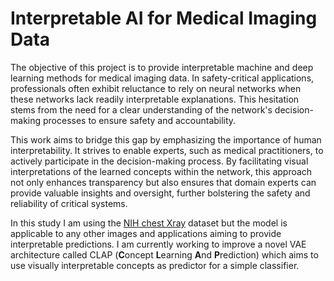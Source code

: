 # Interpretable AI for Medical Imaging Data

The objective of this project is to provide interpretable machine and deep learning methods for medical imaging data. In safety-critical applications, professionals often exhibit reluctance to rely on neural networks when these networks lack readily interpretable explanations. This hesitation stems from the need for a clear understanding of the network's decision-making processes to ensure safety and accountability.

This work aims to bridge this gap by emphasizing the importance of human interpretability. It strives to enable experts, such as medical practitioners, to actively participate in the decision-making process. By facilitating visual interpretations of the learned concepts within the network, this approach not only enhances transparency but also ensures that domain experts can provide valuable insights and oversight, further bolstering the safety and reliability of critical systems.

In this study I am using the [NIH chest Xray](https://nihcc.app.box.com/v/ChestXray-NIHCC/) dataset but the model is applicable to any other images and applications aiming to provide interpretable predictions. I am currently working to improve a novel VAE architecture called CLAP (**C**oncept **L**earning **A**nd **P**rediction) which aims to use visually interpretable concepts as predictor for a simple classifier. 
